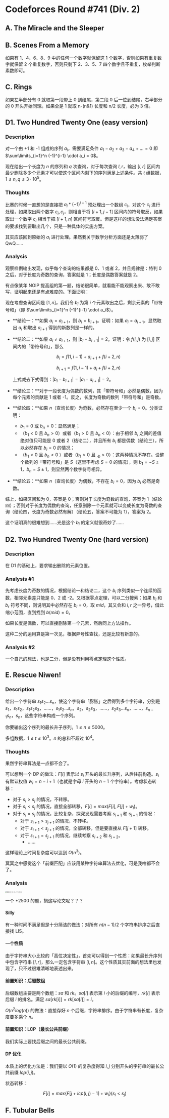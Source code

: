 

# Codeforces Round #741 (Div. 2)

## A. The Miracle and the Sleeper

## B. Scenes From a Memory

如果有 1、4、6、8、9 中的任何一个数字就保留这 1 个数字，否则如果有重复数字就保留 2 个重复数字，否则只剩下 2、3、5、7 四个数字且不重复，枚举判断素数即可。

## C. Rings

如果左半部分有 0 就取第一段带上 0 到结尾，第二段 0 后一位到结尾，右半部分的 0 开头开始同理。如果全是 1 就取 n-(n&1) 长度和 n/2 长度，必为 3 倍。

## D1. Two Hundred Twenty One (easy version)

### Description

对一个由 +1 和 -1 组成的序列 $a_i$，需要满足条件 $a_1 - a_2 + a_3 - a_4 + \ldots = 0$ 即 $\sum\limits_{i=1}^n (-1)^{i-1} \cdot a_i = 0$。

现在给出一个长度为 $n$ 的序列和 $q$ 次查询，对于每次查询 $l,r$，输出 $[l,r]$ 区间内最少删除多少个元素才可以使这个区间内剩下的序列满足上述条件。共 $t$ 组数据，$1 \le n, q \le 3 \cdot 10^5$。

### Thoughts

比赛的时候一直想的是直接把 $a_i * (-1)^{i-1}$ 预处理出一个数组 $c_i$，对这个 $c_i$ 进行处理，如果取出两个数字 $c_i,c_j$，则相当于将 $[i+1,j-1]$ 区间内的符号取反，如果取出一个数字 $c_i$ 相当于把 $[i+1,n]$ 区间符号取反。但是这样的想法没法满足答案的要求找到要取出几个，只是一种具体的实施方案。

其实应该回到原始的 $a_i$ 进行处理。果然我关于数学分析方面还是太薄弱了 QwQ……

### Analysis

观察样例输出发现，似乎每个查询的结果都是 0、1 或者 2，并且规律是：特判 0 之后，对于长度为奇数的查询，答案就是 1；长度是偶数答案就是 2。

有点像某年 NOIP 提高组的第一题，结论很简单，就看能不能观察出来、敢不敢写，证明起来还是有点难度的。下面证明：

现在考虑查询区间是 $[1,n]$，我们令 $b_i$ 为第 $i$ 个元素取出之后，剩余元素的「带符号和」（即 $\sum\limits_{i=1}^n (-1)^{i-1} \cdot a_i$）。

- **结论一：**如果 $a_i = a_{i+1}$，则 $b_i = b_{i+1}$。证明：如果 $a_i = a_{i+1}$，显然取出 $a_i$ 和取出 $a_{i+1}$ 得到的新数列是一样的。

- **结论二：**如果 $a_i \not= a_{i+1}$，则 $|b_i-b_{i+1}|=2$。证明：令 $f(i,j)$ 为 $[i,j]$ 区间内的「带符号和」，那么

  $$b_i = f(1,i-1) + a_{i+1} + f(i+2,n)$$

  $$b_{i+1} = f(1,i-1) + a_i + f(i+2,n)$$

  上式减去下式得到：$|b_i-b_{i+1}|=|a_i-a_{i+1}|=2$。

- **结论三：**对于一段长度为偶数的数列，其「带符号和」必然是偶数，因为每个元素的贡献是 1 或者 -1。反之，长度为奇数的数列「带符号和」是奇数。

- **结论四：**如果 $n$（查询长度）为奇数，必然存在至少一个 $b_i=0$。分类证明：

  - $b_1=0$ 或 $b_n=0$：显然满足；
  - （$b_1<0$ 且 $b_n>0$）或者（$b_1>0$ 且 $b_n<0$）：由于相邻 $b_i$ 之间的差值绝对值只可能是 0 或者 2（结论二），并且所有 $b_i$ 都是偶数（结论三），所以必然存在 $b_i=0$ 的情况；
  - （$b_1<0$ 且 $b_n<0$ ）或者（$b_1>0$ 且 $,_b>0$）：这两种情况不存在。设整个数列的「带符号和」是 $S$（这里不考虑 $S=0$ 的情况），则 $b_1=-S\pm 1$，$b_n=S\pm 1$，则显然两个数字符号相异。

- **结论五：**如果 $n$（查询长度）为偶数，不存在 $b_i=0$，因为 $b_i$ 必然是奇数。

综上，如果区间和为 0，答案是 0；否则对于长度为奇数的查询，答案为 1（结论四）；否则对于长度为偶数的查询，任意删除一个元素就可以变成长度为奇数的查询（结论四，长度为奇数必然有解）（结论五，答案不可能为 1），答案为 2。

这个证明真的很难想到……光是这个 $b_i$ 的定义就很奇妙了……

## D2. Two Hundred Twenty One (hard version)

### Description

在 D1 的基础上，要求输出删除的元素位置。

### Analysis #1

先考虑长度为奇数的情况，根据结论一和结论二，这个 $b_i$ 序列类似一个连续的函数，相邻元素差只能是 0、2 或 -2。又根据零点定理，可以二分搜索：如果 $b_l$ 和 $b_r$ 符号不同，则说明其中必然存在 $b_i=0$，取 $mid$，其又会和 $l,r$ 之一异号，借此缩小范围，直到找到 $b(mid)=0$。

如果长度是偶数，可以直接删除第一个元素，然后同上方法操作。

这种二分的运用算是第一次见，根据异号性查找，还是比较有新意的。

### Analysis #2

一个自己的想法，也是二分，但是没有利用零点定理这个性质。



## E. Rescue Niwen!

### Description

给出一个字符串 $s_1s_2\dots s_n$，使这个字符串「膨胀」之后得到多个字符串，分别是 $s_1$，$s_1s_2$，$s_1s_2s_3$，……，$s_1s_2\dots s_n$，$s_2$，$s_2s_3$，……，$s_2s_3\dots s_n$，……，$s_{n-1}s_n$，$s_n$，这些字符串构成一个序列。

你要输出这个序列的最长升子序列。$1 \le n \le 5000$。

多组数据，$1 \le t \le 10^3$。$n$ 的总和不超过 $10^4$。

### Thoughts

果然字符串算法是一点都不会了。

可以想到一个 DP 的做法：$F[i]$ 表示以 $s_i$ 开头的最长升序列，从后往前构造。$s_i$ 有默认权值 $w_i=n-i+1$（也就是字母 $i$ 开头的 $n-1$ 个字符串）。考虑状态转移：

- 对于 $s_i>s_j$ 的情况，不转移。
- 对于 $s_i<s_j$ 的情况，直接全部转移，$F[i]=max(F[i],F[j]+w_i)$。
- 对于 $s_i = s_j$ 的情况，比较复杂，探究发现需要考察 $s_{i+1}$ 和 $s_{j+1}$ 的情况：
  - 对于 $s_{i+1}>s_{j+1}$ 的情况，不转移。
  - 对于 $s_{i+1}<s_{j+1}$ 的情况，全部转移，但是要直接从 $F[j+1]$ 转移。
  - 对于 $s_{i+1}=s_{j+1}$ 的情况，继续考察 $s_{i+2}$ 和 $s_{j+2}$。
    - ……

这样理论上时间复杂度可以达到 $O(n^3)$。

冥冥之中感觉这个「前缀匹配」应该用某种字符串算法去优化，可是我啥都不会了。

### Analysis

<img src="/Users/skywt/Library/Application Support/typora-user-images/截屏2021-09-29 上午10.37.06.png" alt="截屏2021-09-29 上午10.37.06" style="zoom:25%;" />

一个 *2500 的题，搁这写论文呢？？？

#### Silly

有一种时间不满足但是十分简洁的做法：对所有 $n(n-1)/2$ 个字符串排序之后直接找 LIS。

#### 一个性质

由于字符串大小比较的「高位决定性」，首先可以得到一个性质：如果最长升序列中包含字符串 $[l,r]$，那么一定包含字符串 $[l,n]$。这个性质其实前面的想法里也发现了，只不过很难清晰地表述出来。

#### 前置知识：后缀数组

后缀数组主要是两个数组：$sa$ 和 $rk$。$sa[i]$ 表示第 $i$ 小的后缀的编号，$rk[i]$ 表示后缀 $i$ 的排名。满足 $sa[rk[i]]=rk[sa[i]]=i$。

$O(n^2log(n))$ 的做法：直接存好 $n$ 个后缀，字符串排序。由于字符串有长度，复杂度要多乘个 $n$。

#### 前置知识：LCP（最长公共前缀）

我们实际上要找后缀之间的最长公共前缀。



#### DP 优化

本质上的优化方法是：我们要以 $O(1)$ 的复杂度得知 $i,j$ 分别开头的字符串的最长公共前缀 $lcp(i,j)$。

状态转移：



$$F[i]=max\{F[j+lcp(i,j)-1] + w_i\}(s_i<s_j)$$





## F. Tubular Bells

